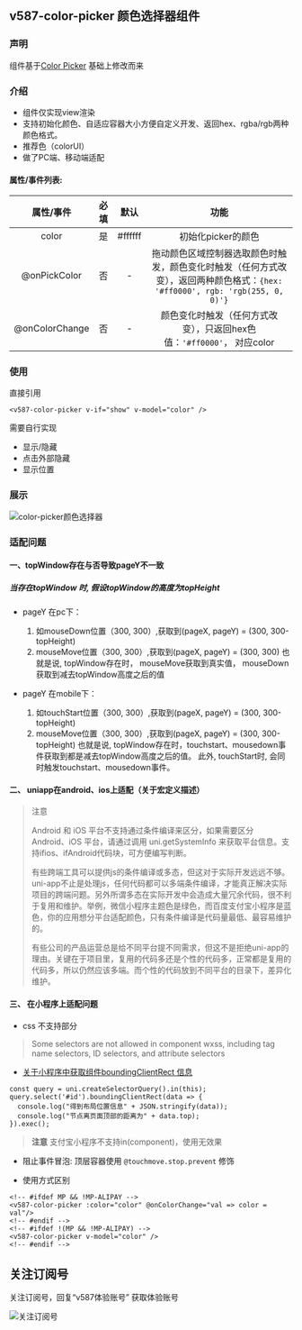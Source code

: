 ## v587-color-picker 颜色选择器组件

### 声明

组件基于[Color Picker](https://ext.dcloud.net.cn/plugin?id=2268)  基础上修改而来

### 介绍

+ 组件仅实现view渲染
+ 支持初始化颜色、自适应容器大小方便自定义开发、返回hex、rgba/rgb两种颜色格式。 
+ 推荐色（colorUI）
+ 做了PC端、移动端适配

#### 属性/事件列表:

|   属性/事件    | 必填 |  默认   |                             功能                             |
| :------------: | :--: | :-----: | :----------------------------------------------------------: |
|     color      |  是  | #ffffff |                      初始化picker的颜色                      |
|  @onPickColor  |  否  |    -    | 拖动颜色区域控制器选取颜色时触发，颜色变化时触发（任何方式改变），返回两种颜色格式：`{hex: '#ff0000', rgb: 'rgb(255, 0, 0)'}` |
| @onColorChange |  否  |    -    | 颜色变化时触发（任何方式改变），只返回hex色值：`'#ff0000'`， 对应color |

### 使用

直接引用

```vue
<v587-color-picker v-if="show" v-model="color" />
```

需要自行实现

+ 显示/隐藏 
+ 点击外部隐藏 
+ 显示位置

### 展示

![color-picker颜色选择器](https://vkceyugu.cdn.bspapp.com/VKCEYUGU-78a67da8-ae76-4f35-8fee-dac7cb24bcd4/9d0afdae-4515-4814-a2a3-a6d6395ccd7d.gif)

### 适配问题

#### 一、topWindow存在与否导致pageY不一致

##### 当存在topWindow 时, 假设topWindow的高度为topHeight
 + pageY 在pc下：
	1. 如mouseDown位置（300, 300）,获取到(pageX, pageY) = (300, 300-topHeight)
	2. mouseMove位置（300, 300）,获取到(pageX, pageY) = (300, 300)
	也就是说, topWindow存在时， mouseMove获取到真实值， mouseDown获取到减去topWindow高度之后的值

 + pageY 在mobile下：
	1. 如touchStart位置（300, 300）,获取到(pageX, pageY) = (300, 300-topHeight)
	2. mouseMove位置（300, 300）,获取到(pageX, pageY) = (300, 300-topHeight)
	也就是说, topWindow存在时，touchstart、mousedown事件获取到都是减去topWindow高度之后的值。
	此外, touchStart时, 会同时触发touchstart、mousedown事件。

#### 二、 uniapp在android、ios上适配（关于宏定义描述）
>注意
>
>  Android 和 iOS 平台不支持通过条件编译来区分，如果需要区分 Android、iOS 平台，请通过调用 uni.getSystemInfo 来获取平台信息。支持ifios、ifAndroid代码块，可方便编写判断。
>  
>  有些跨端工具可以提供js的条件编译或多态，但这对于实际开发远远不够。uni-app不止是处理js，任何代码都可以多端条件编译，才能真正解决实际项目的跨端问题。另外所谓多态在实际开发中会造成大量冗余代码，很不利于复用和维护。举例，微信小程序主题色是绿色，而百度支付宝小程序是蓝色，你的应用想分平台适配颜色，只有条件编译是代码量最低、最容易维护的。
>
>  有些公司的产品运营总是给不同平台提不同需求，但这不是拒绝uni-app的理由。关键在于项目里，复用的代码多还是个性的代码多，正常都是复用的代码多，所以仍然应该多端。而个性的代码放到不同平台的目录下，差异化维护。

#### 三、 在小程序上适配问题

+ css 不支持部分
> Some selectors are not allowed in component wxss, including tag name selectors, ID selectors, and attribute selectors

+ [关于小程序中获取组件boundingClientRect 信息](https://uniapp.dcloud.io/api/ui/nodes-info?id=createselectorquery)

```
const query = uni.createSelectorQuery().in(this);
query.select('#id').boundingClientRect(data => {
  console.log("得到布局位置信息" + JSON.stringify(data));
  console.log("节点离页面顶部的距离为" + data.top);
}).exec();
```

> **注意** 支付宝小程序不支持in(component)，使用无效果

+ 阻止事件冒泡:  顶层容器使用  `@touchmove.stop.prevent` 修饰

+ 使用方式区别
```
<!-- #ifdef MP && !MP-ALIPAY -->
<v587-color-picker :color="color" @onColorChange="val => color = val"/>
<!-- #endif -->
<!-- #ifdef !(MP && !MP-ALIPAY) -->
<v587-color-picker v-model="color" />
<!-- #endif -->
```

## 关注订阅号

关注订阅号，回复“v587体验账号” 获取体验账号

![关注订阅号](https://vkceyugu.cdn.bspapp.com/VKCEYUGU-aeeaeb50-6081-4de4-b6ab-d4b54fca38bf/00aa4a73-04b4-4b1a-b6d1-161a2781ec88.jpg)
